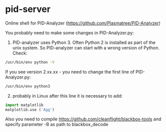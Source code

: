 # pid-server

Online shell for PID-Analyzer (https://github.com/Plasmatree/PID-Analyzer)


You probably need to make some changes in PID-Analyzer.py:

1) PID-analyzer uses Python 3. Often Python 2 is installed as part of the unix system. So PID-analyzer can start with a wrong version of Python. Check:

```bash
/usr/bin/env python -V
```

If you see version 2.xx.xx - you need to change the first line of PID-Analyzer.py:

```bash
/usr/bin/env python3
```

2) probably in Linux after this line it is necessary to add:

```python
import matplotlib
matplotlib.use ('Agg')
```

Also you need to compile https://github.com/cleanflight/blackbox-tools and specify parameter -B as path to blackbox_decode
